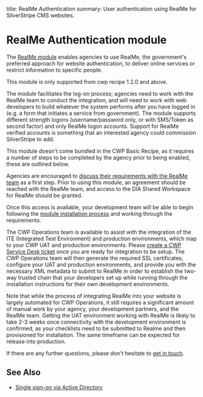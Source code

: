 title: RealMe Authentication
summary: User authentication using RealMe for SilverStripe CMS websites.

# RealMe Authentication module

The [RealMe module](https://github.com/silverstripe/silverstripe-realme/) enables agencies to use RealMe, the 
government's preferred approach for website authentication, to deliver online services or restrict information to 
specific people.

<div class="alert alert-info" markdown='1'>This module is only supported from cwp recipe 1.2.0 and above.</div>

The module facilitates the log-on process; agencies need to work with the RealMe team to conduct the 
integration, and will need to work with web developers to build whatever the system performs after you have logged in 
(e.g. a form that initiates a service from government). The module supports different strength logons (username/password 
only, or with SMS/Token as second factor) and only RealMe logon accounts. Support for RealMe verified accounts is 
something that an interested agency could commission SilverStripe to add.

This module doesn't come bundled in the CWP Basic Recipe, as it requires a number of steps to be completed by the 
agency prior to being enabled, these are outlined below.

Agencies are encouraged to [discuss their requirements with the RealMe team](https://www.realme.govt.nz/realme-business/) 
as a first step. Prior to using this module, an agreement should be reached with the RealMe team, and access to the DIA 
Shared Workspace for RealMe should be granted.

Once this access is available, your development team will be able to begin following the 
[module installation process](https://github.com/silverstripe/silverstripe-realme/blob/master/docs/en/installation.md) 
and working through the requirements.

The CWP Operations team is available to assist with the integration of the ITE (Integrated Test Environment) and 
production environments, which map to your CWP UAT and production environments. Please 
[create a CWP Service Desk ticket](https://www.cwp.govt.nz/service-desk/new-request/) once you are ready for integration to 
be setup. The CWP Operations team will then generate the required SSL certificates, configure your UAT and production 
environments, and provide you with the necessary XML metadata to submit to RealMe in order to establish the two-way 
trusted chain that your developers set up while running through the installation instructions for their own development 
environments.

Note that while the process of integrating RealMe into your website is largely automated for CWP Operations, it still 
requires a significant amount of manual work by your agency, your development partners, and the RealMe team. Getting the 
UAT environment working with RealMe is likely to take 2-3 weeks once connectivity with the development environment is 
confirmed, as your checklists need to be submitted to Realme and then provisioned for installation. The same timeframe 
can be expected for release into production.

If there are any further questions, please don't hesitate to 
[get in touch](https://www.cwp.govt.nz/service-desk/new-request/).

## See Also

 * [Single sign-on via Active Directory](active_directory_single_sign_on)
